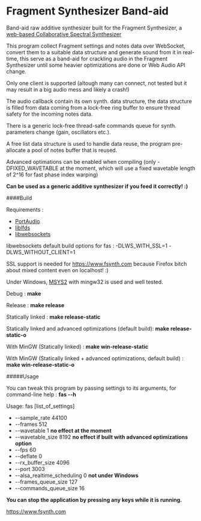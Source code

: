 Fragment Synthesizer Band-aid
=====

Band-aid raw additive synthesizer built for the Fragment Synthesizer, a [web-based Collaborative Spectral Synthesizer](https://www.fsynth.com)

This program collect Fragment settings and notes data over WebSocket, convert them to a suitable data structure and generate sound from it in real-time, this serve as a band-aid for crackling audio in the Fragment Synthesizer until some heavier optimizations are done or Web Audio API change.

Only one client is supported (altough many can connect, not tested but it may result in a big audio mess and likely a crash!)

The audio callback contain its own synth. data structure, the data structure is filled from data coming from a lock-free ring buffer to ensure thread safety for the incoming notes data.

There is a generic lock-free thread-safe commands queue for synth. parameters change (gain, oscillators etc.).

A free list data structure is used to handle data reuse, the program pre-allocate a pool of notes buffer that is reused.

Advanced optimations can be enabled when compiling (only -DFIXED_WAVETABLE at the moment, which will use a fixed wavetable length of 2^16 for fast phase index warping)

**Can be used as a generic additive synthesizer if you feed it correctly! :)**

####Build

Requirements :

 * [PortAudio](http://www.portaudio.com/download.html)
 * [liblfds](http://liblfds.org/)
 * [libwebsockets](https://libwebsockets.org/)

libwebsockets default build options for fas : -DLWS_WITH_SSL=1 -DLWS_WITHOUT_CLIENT=1

SSL support is needed for https://www.fsynth.com because Firefox bitch about mixed content even on localhost! :)

Under Windows, [MSYS2](https://msys2.github.io/) with mingw32 is used and well tested.

Debug : **make**

Release : **make release**

Statically linked : **make release-static**

Statically linked and advanced optimizations (default build): **make release-static-o**

With MinGW (Statically linked) :  **make win-release-static**

With MinGW (Statically linked + advanced optimizations, default build) :  **make win-release-static-o**

#####Usage

You can tweak this program by passing settings to its arguments, for command-line help : **fas --h**

Usage: fas [list_of_settings]
 * --sample_rate 44100
 * --frames 512
 * --wavetable 1 **no effect at the moment**
 * --wavetable_size 8192 **no effect if built with advanced optimizations option**
 * --fps 60
 * --deflate 0
 * --rx_buffer_size 4096
 * --port 3003
 * --alsa_realtime_scheduling 0 **not under Windows**
 * --frames_queue_size 127
 * --commands_queue_size 16

**You can stop the application by pressing any keys while it is running.**

https://www.fsynth.com
